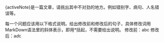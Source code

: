 {activeNote}是一篇文章，请挑出其中不对劲的地方。例如错别字、病句、人名错误等。

每一个问题应该用以下格式说明。给出修改前和修改后的句子，具体修改词用MarkDown语法里的斜体表示，即用\*括起，不需要给出说明。
修改前：abc
修改后：a*d*c
